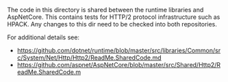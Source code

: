 The code in this directory is shared between the runtime libraries and AspNetCore. This contains tests for HTTP/2 protocol infrastructure such as HPACK. Any changes to this dir need to be checked into both repositories.

For additional details see:

- https://github.com/dotnet/runtime/blob/master/src/libraries/Common/src/System/Net/Http/Http2/ReadMe.SharedCode.md
- https://github.com/aspnet/AspNetCore/blob/master/src/Shared/Http2/ReadMe.SharedCode.m

